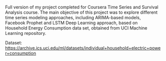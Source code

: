 Full version of my project completed for Coursera Time Series and Survival Analysis course. The main objective of this project was to explore different time series modeling approaches, including ARIMA-based models, Facebook Prophet and LSTM Deep Learning approach, based on Household Energy Consumption data set, obtained from UCI Machine Learning repository.

Dataset: https://archive.ics.uci.edu/ml/datasets/individual+household+electric+power+consumption
